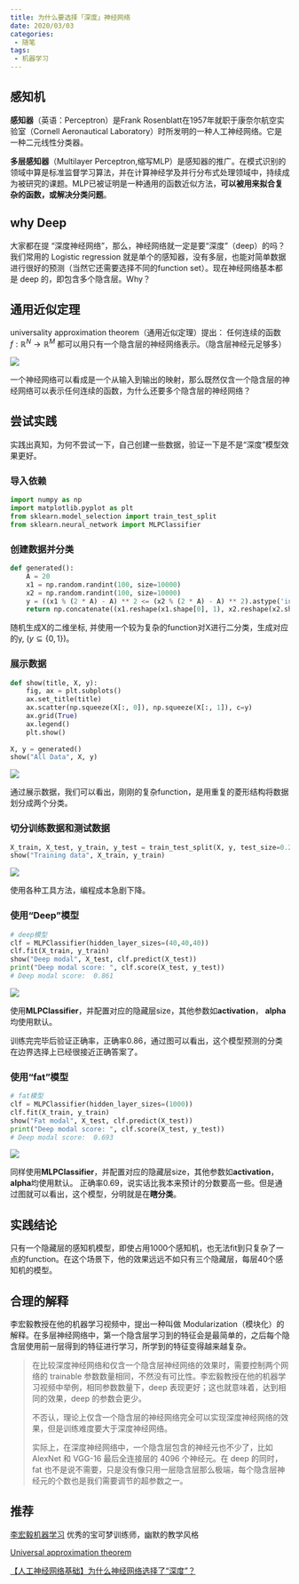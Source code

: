 ```yaml
---
title: 为什么要选择「深度」神经网络
date: 2020/03/03
categories: 
 - 随笔
tags: 
 - 机器学习
---
```


## 感知机

**感知器**（英语：Perceptron）是Frank Rosenblatt在1957年就职于康奈尔航空实验室（Cornell Aeronautical Laboratory）时所发明的一种人工神经网络。它是一种二元线性分类器。

**多层感知器**（Multilayer Perceptron,缩写MLP）是感知器的推广。在模式识别的领域中算是标准监督学习算法，并在计算神经学及并行分布式处理领域中，持续成为被研究的课题。MLP已被证明是一种通用的函数近似方法，**可以被用来拟合复杂的函数，或解决分类问题**。

## why Deep

大家都在提 “深度神经网络”，那么，神经网络就一定是要“深度”（deep）的吗？我们常用的 Logistic regression 就是单个的感知器，没有多层，也能对简单数据进行很好的预测（当然它还需要选择不同的function set）。现在神经网络基本都是 deep 的，即包含多个隐含层。Why？

## 通用近似定理

universality approximation theorem（通用近似定理）提出： 任何连续的函数 $f: \mathbb{R}^{N} \rightarrow \mathbb{R}^{M}$ 都可以用只有一个隐含层的神经网络表示。（隐含层神经元足够多）

![](/blogimg/MLP_with_only_one_hidden_layer.png)

一个神经网络可以看成是一个从输入到输出的映射，那么既然仅含一个隐含层的神经网络可以表示任何连续的函数，为什么还要多个隐含层的神经网络？

## 尝试实践

实践出真知，为何不尝试一下，自己创建一些数据，验证一下是不是“深度”模型效果更好。

### 导入依赖

```python
import numpy as np
import matplotlib.pyplot as plt
from sklearn.model_selection import train_test_split
from sklearn.neural_network import MLPClassifier
```

### 创建数据并分类

```python
def generated():
    A = 20
    x1 = np.random.randint(100, size=10000)
    x2 = np.random.randint(100, size=10000)
    y = ((x1 % (2 * A) - A) ** 2 <= (x2 % (2 * A) - A) ** 2).astype('int')
    return np.concatenate((x1.reshape(x1.shape[0], 1), x2.reshape(x2.shape[0], 1)), axis=1), y
```

随机生成X的二维坐标, 并使用一个较为复杂的function对X进行二分类，生成对应的y, ($y \subseteq \left \{ 0, 1 \right \}$)。

### 展示数据

```python
def show(title, X, y):
    fig, ax = plt.subplots()
    ax.set_title(title)
    ax.scatter(np.squeeze(X[:, 0]), np.squeeze(X[:, 1]), c=y)
    ax.grid(True)
    ax.legend()
    plt.show()
    
X, y = generated()
show("All Data", X, y)
```

![](/blogimg/all_data.png)

通过展示数据，我们可以看出，刚刚的复杂function，是用重复的菱形结构将数据划分成两个分类。

### 切分训练数据和测试数据

```python
X_train, X_test, y_train, y_test = train_test_split(X, y, test_size=0.2, random_state=42)
show("Training data", X_train, y_train)
```

![](/blogimg/training_data.png)

使用各种工具方法，编程成本急剧下降。

### 使用“Deep”模型

```python
# deep模型
clf = MLPClassifier(hidden_layer_sizes=(40,40,40))
clf.fit(X_train, y_train)
show("Deep modal", X_test, clf.predict(X_test))
print("Deep modal score: ", clf.score(X_test, y_test))
# Deep modal score:  0.861
```



![](/blogimg/deep_modal.png)

使用**MLPClassifier**，并配置对应的隐藏层size，其他参数如**activation**， **alpha**均使用默认。

训练完完毕后验证正确率，正确率0.86，通过图可以看出，这个模型预测的分类在边界选择上已经很接近正确答案了。

### 使用“fat”模型

```python
# fat模型
clf = MLPClassifier(hidden_layer_sizes=(1000))
clf.fit(X_train, y_train)
show("Fat modal", X_test, clf.predict(X_test))
print("Deep modal score: ", clf.score(X_test, y_test))
# Deep modal score:  0.693
```

![](/blogimg/fat_modal.png)

同样使用**MLPClassifier**，并配置对应的隐藏层size，其他参数如**activation**， **alpha**均使用默认。
正确率0.69，说实话比我本来预计的分数要高一些。但是通过图就可以看出，这个模型，分明就是在**瞎分类**。

## 实践结论

只有一个隐藏层的感知机模型，即使占用1000个感知机，也无法fit到只复杂了一点的function。在这个场景下，他的效果远远不如只有三个隐藏层，每层40个感知机的模型。

## 合理的解释

李宏毅教授在他的机器学习视频中，提出一种叫做 Modularization（模块化）的解释。在多层神经网络中，第一个隐含层学习到的特征会是最简单的，之后每个隐含层使用前一层得到的特征进行学习，所学到的特征变得越来越复杂。 

> 在比较深度神经网络和仅含一个隐含层神经网络的效果时，需要控制两个网络的 trainable 参数数量相同，不然没有可比性。李宏毅教授在他的机器学习视频中举例，相同参数数量下，deep 表现更好；这也就意味着，达到相同的效果，deep 的参数会更少。
>
> 不否认，理论上仅含一个隐含层的神经网络完全可以实现深度神经网络的效果，但是训练难度要大于深度神经网络。
>
> 实际上，在深度神经网络中，一个隐含层包含的神经元也不少了，比如 AlexNet 和 VGG-16 最后全连接层的 4096 个神经元。在 deep 的同时，fat 也不是说不需要，只是没有像只用一层隐含层那么极端，每个隐含层神经元的个数也是我们需要调节的超参数之一。

## 推荐

[李宏毅机器学习](https://www.bilibili.com/video/av10590361/?p=22) 优秀的宝可梦训练师，幽默的教学风格

[Universal approximation theorem](https://en.wikipedia.org/wiki/Universal_approximation_theorem)

[【人工神经网络基础】为什么神经网络选择了“深度”？](https://www.cnblogs.com/wuliytTaotao/p/9590633.html)
